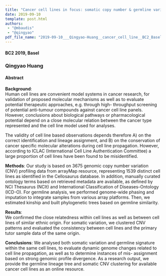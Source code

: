 ```yaml
---
title: "Cancer cell lines in focus: somatic copy number & germline variation"
date: 2019-09-10
template: post.html 
authors:
 - "@mbaudis"
 - "@qingyao"
pdf_file_name: "2019-09-10___Qingyao-Huang__cancer_cell_line__BC2_Basel.pdf"
---
```


#### BC2 2019, Basel

### Qingyao Huang

#### Abstract

**Background**:  
Human cell lines are convenient model systems in cancer research, for validation of proposed molecular mechanisms as well as to evaluate potential therapeutic approaches, e.g. through high- throughput screening of potential anti-tumour compounds against cancer cell line panels. However, conclusions about biological pathways or pharmacological potential depend on a close molecular relation between the cancer type represented and the cell line model used for analyses.<!--more-->

The validity of cell line based observations depends therefore A) on the correct identification and lineage assignment, and B) on the conservation of cancer specific molecular alterations during cell line propagation. However, according to ICLAC (International Cell Line Authentication Committee) a large proportion of cell lines have been found to be misidentified.

**Methods**:
Our study is based on 3675 genomic copy number variation (CNV) profiling data from arrayMap resource, representing 1539 distinct cell lines as identified in the Cellosaurus database. In addition, manually curated ontology terms based on retrieved metadata are available, as defined by NCI Thesaurus (NCIt) and International Classification of Diseases-Ontology (ICD-O). For germline analysis, we performed genome-wide phasing and imputation to integrate samples from various array platforms. Then, we estimated kinship and built phylogenetic trees based on germline similarity.

**Results**:  
We confirmed the close relatedness within cell lines as well as between cell lines of similar ethnic origin. For somatic variation, we clustered CNV patterns and evaluated the consistency between cell lines and the primary tutor sample data of the same origin.


**Conclusions**: 
We analysed both somatic variation and germline signature within the same cell lines, to evaluate dynamic genome changes related to cell line propagation, as well as to determine instances of mis- assignment based on strong genomic profile divergence. As a research output, we provide the germline lineage tree and somatic CNV clustering for available cancer cell lines as an online resource.


